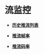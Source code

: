 # 流监控<a name="live_01_0056"></a>

-   **[历史推流列表](历史推流列表.md)**  

-   **[推流帧率](推流帧率.md)**  

-   **[推流码率](推流码率.md)**  


